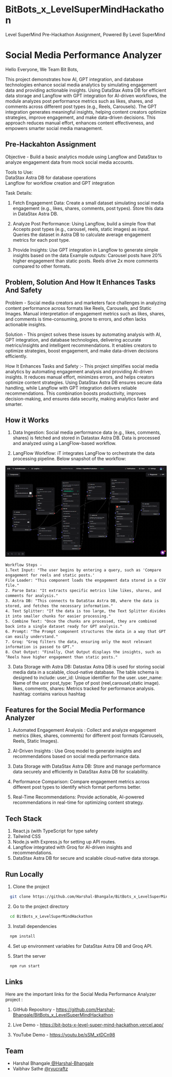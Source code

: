 # BitBots_x_LevelSuperMindHackathon

Level SuperMind Pre-Hackathon Assignment, Powered By Level SuperMind

# Social Media Performance Analyzer
Hello Everyone, We Team Bit Bots,

This project demonstrates how AI, GPT integration, and database technologies enhance social media analytics by simulating engagement data and providing actionable insights. Using DataStax Astra DB for efficient data storage and Langflow with GPT integration for AI-driven workflows, the module analyzes post performance metrics such as likes, shares, and comments across different post types (e.g., Reels, Carousels). The GPT integration generates meaningful insights, helping content creators optimize strategies, improve engagement, and make data-driven decisions. This approach reduces manual effort, enhances content effectiveness, and empowers smarter social media management.

## Pre-Hackahton Assignment

Objective - Build a basic analytics module using Langflow and DataStax to analyze engagement data from mock social media accounts.

Tools to Use:\
DataStax Astra DB for database operations\
Langflow for workflow creation and GPT integration

Task Details:
1. Fetch Engagement Data:
Create a small dataset simulating social media engagement (e.g., likes, shares, comments, post types).
Store this data in DataStax Astra DB.

2. Analyze Post Performance: Using Langflow, build a simple flow that
Accepts post types (e.g., carousel, reels, static images) as input.
Queries the dataset in Astra DB to calculate average engagement metrics for each post type.

3. Provide Insights: Use GPT integration in Langflow to generate simple insights based on the data
Example outputs:
Carousel posts have 20% higher engagement than static posts.
Reels drive 2x more comments compared to other formats.
##  Problem, Solution And How It Enhances Tasks And Safety 

Problem - Social media creators and marketers face challenges in analyzing content performance across formats like Reels, Carousels, and Static Images. Manual interpretation of engagement metrics such as likes, shares, and comments is time-consuming, prone to errors, and often lacks actionable insights.

Solution -  This project solves these issues by automating analysis with AI, GPT integration, and database technologies, delivering accurate metrics/insights and intelligent recommendations. It enables creators to optimize strategies, boost engagement, and make data-driven decisions efficiently.

How It Enhances Tasks and Safety :- This project simplifies social media analytics by automating engagement analysis and providing AI-driven insights. It reduces manual effort, minimizes errors, and helps creators optimize content strategies. Using DataStax Astra DB ensures secure data handling, while Langflow with GPT integration delivers reliable recommendations. This combination boosts productivity, improves decision-making, and ensures data security, making analytics faster and smarter.
## How it Works

1. Data Ingestion:
Social media performance data (e.g., likes, comments, shares) is fetched and stored in Datastax Astra DB.
Data is processed and analyzed using a LangFlow-based workflow.

2. LangFlow Workflow:
iT integrates LangFlow to orchestrate the data processing pipeline. Below snapshot of the workflow:

<img src="public\assests\t3.png" alt="Project Logo" />

    Workflow Steps -
    1.Text Input: "The user begins by entering a query, such as 'Compare engagement for reels and static posts.'
    File Loader: "This component loads the engagement data stored in a CSV file."
    2. Parse Data: "It extracts specific metrics like likes, shares, and comments for analysis."
    3. Astra DB: "This connects to DataStax Astra DB, where the data is stored, and fetches the necessary information."
    4. Text Splitter: "If the data is too large, the Text Splitter divides it into smaller chunks for easier processing."
    5. Combine Text: "Once the chunks are processed, they are combined back into a single dataset ready for GPT analysis."
    6. Prompt: "The Prompt component structures the data in a way that GPT can easily understand."
    7. Groq: "Groq filters the data, ensuring only the most relevant information is passed to GPT."
    8. Chat Output: "Finally, Chat Output displays the insights, such as ‘Reels have higher engagement than static posts."

3. Data Storage with Astra DB:
Datastax Astra DB is used for storing social media data in a scalable, cloud-native database.
The table schema is designed to include:
user_id: Unique identifier for the user.
user_name: Name of the usrr
post_type: Type of post (reel,carousel,static image).
likes, comments, shares: Metrics tracked for performance analysis.
hashtag: contains various hashtag



## Features for the Social Media Performance Analyzer

1. Automated Engagement Analysis :
Collect and analyze engagement metrics (likes, shares, comments) for different post formats (Carousels, Reels, Static Images).

2. AI-Driven Insights :
Use Groq model to generate insights and recommendations based on social media performance data.

3. Data Storage with DataStax Astra DB:
Store and manage performance data securely and efficiently in DataStax Astra DB for scalability.

4. Performance Comparison:
Compare engagement metrics across different post types to identify which format performs better.

5. Real-Time Recommendations:
Provide actionable, AI-powered recommendations in real-time for optimizing content strategy.

## Tech Stack


1. React.js (with TypeScript for type safety
2. Tailwind CSS
3. Node.js with Express.js for setting up API routes.
4. Langflow integrated with Groq for AI-driven insights and recommendations.
5. DataStax Astra DB for secure and scalable cloud-native data storage.


## Run Locally

1. Clone the project

```bash
  git clone https://github.com/Harshal-Bhangale/BitBots_x_LevelSuperMindHackathon.git
```

2. Go to the project directory

```bash
  cd BitBots_x_LevelSuperMindHackathon
```

3. Install dependencies

```bash
  npm install
```
4. Set up environment variables for DataStax Astra DB and Groq API.

5. Start the server

```bash
  npm run start
```


## Links 

Here are the important links for the Social Media Performance Analyzer project :

1. GitHub Repository - https://github.com/Harshal-Bhangale/BitBots_x_LevelSuperMindHackathon

2. Live Demo - https://bit-bots-x-level-super-mind-hackathon.vercel.app/

3. YouTube Demo - https://youtu.be/sSM_xtDCn98


## Team 

- Harshal Bhangale[ @Harshal-Bhangale](https://github.com/Harshal-Bhangale)
- Vaibhav Sathe [ @ryucraftz](https://github.com/ryucraftz)


